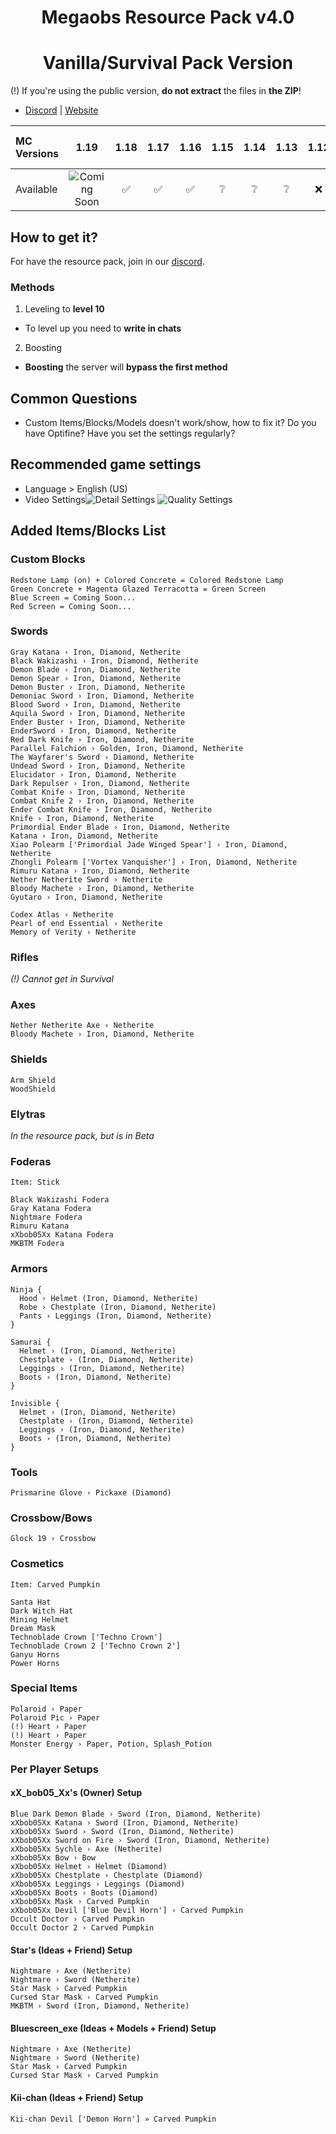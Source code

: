 <p align="center">
    <h1 align="center">Megaobs Resource Pack v4.0</h1>
    <h1 align="center">Vanilla/Survival Pack Version</h1>
</p>

(!) If you're using the public version, **do not extract** the files in **the ZIP**!

- [Discord](https://discord.gg/pnwNDhX7AU) | [Website](https://xxbob05xx.github.io/)

| MC Versions                                                                                                             | 1.19 | 1.18 | 1.17 | 1.16 | 1.15 | 1.14 | 1.13 | 1.12 | 1.11 and older |
| :-------------------------------------------------------------------------------------------------------------- | :--: | :--: | :--: | :--: | :--: | :--: | :--: | :--: | :------------: |
| Available                                            |  ![Coming Soon](https://cdn.discordapp.com/emojis/724371447132454953.gif?size=32)  |  ✅  |  ✅  |  ✅  |  ❔  |  ❔  |  ❔  |  ❌  |       ❌       |

## How to get it?
For have the resource pack, join in our [discord](https://discord.gg/pnwNDhX7AU).
### Methods
1. Leveling to **level 10**
- To level up you need to **write in chats**
2. Boosting
- **Boosting** the server will **bypass the first method**

## Common Questions

- Custom Items/Blocks/Models doesn't work/show, how to fix it?
Do you have Optifine?
Have you set the settings regularly?

## Recommended game settings

 - Language > English (US)
 - Video Settings![Detail Settings](https://i.imgur.com/ErL1nlQ.png)
![Quality Settings](https://i.imgur.com/nYmqwXy.png)
## Added Items/Blocks List

### Custom Blocks
```
Redstone Lamp (on) + Colored Concrete = Colored Redstone Lamp
Green Concrete + Magenta Glazed Terracotta = Green Screen
Blue Screen = Coming Soon...
Red Screen = Coming Soon...
```

### Swords
```
Gray Katana › Iron, Diamond, Netherite
Black Wakizashi › Iron, Diamond, Netherite
Demon Blade › Iron, Diamond, Netherite
Demon Spear › Iron, Diamond, Netherite
Demon Buster › Iron, Diamond, Netherite
Demoniac Sword › Iron, Diamond, Netherite
Blood Sword › Iron, Diamond, Netherite
Aquila Sword › Iron, Diamond, Netherite
Ender Buster › Iron, Diamond, Netherite
EnderSword › Iron, Diamond, Netherite
Red Dark Knife › Iron, Diamond, Netherite
Parallel Falchion › Golden, Iron, Diamond, Netherite
The Wayfarer's Sword › Diamond, Netherite
Undead Sword › Iron, Diamond, Netherite
Elucidator › Iron, Diamond, Netherite
Dark Repulser › Iron, Diamond, Netherite
Combat Knife › Iron, Diamond, Netherite
Combat Knife 2 › Iron, Diamond, Netherite
Ender Combat Knife › Iron, Diamond, Netherite
Knife › Iron, Diamond, Netherite
Primordial Ender Blade › Iron, Diamond, Netherite
Katana › Iron, Diamond, Netherite
Xiao Polearm ['Primordial Jade Winged Spear'] › Iron, Diamond, Netherite
Zhongli Polearm ['Vortex Vanquisher'] › Iron, Diamond, Netherite
Rimuru Katana › Iron, Diamond, Netherite
Nether Netherite Sword › Netherite
Bloody Machete › Iron, Diamond, Netherite
Gyutaro › Iron, Diamond, Netherite

Codex Atlas › Netherite
Pearl of end Essential › Netherite
Memory of Verity › Netherite
```

### Rifles
*(!) Cannot get in Survival*

### Axes
```
Nether Netherite Axe › Netherite
Bloody Machete › Iron, Diamond, Netherite
```

### Shields
```
Arm Shield
WoodShield
```

### Elytras
*In the resource pack, but is in Beta*

### Foderas
```
Item: Stick

Black Wakizashi Fodera
Gray Katana Fodera
Nightmare Fodera
Rimuru Katana
xXbob05Xx Katana Fodera
MKBTM Fodera
```

### Armors
```
Ninja {
  Hood › Helmet (Iron, Diamond, Netherite)
  Robe › Chestplate (Iron, Diamond, Netherite)
  Pants › Leggings (Iron, Diamond, Netherite)
}

Samurai {
  Helmet › (Iron, Diamond, Netherite)
  Chestplate › (Iron, Diamond, Netherite)
  Leggings › (Iron, Diamond, Netherite)
  Boots › (Iron, Diamond, Netherite)
}

Invisible {
  Helmet › (Iron, Diamond, Netherite)
  Chestplate › (Iron, Diamond, Netherite)
  Leggings › (Iron, Diamond, Netherite)
  Boots › (Iron, Diamond, Netherite)
}
```

### Tools
```
Prismarine Glove › Pickaxe (Diamond)
```

### Crossbow/Bows
```
Glock 19 › Crossbow
```

### Cosmetics
```
Item: Carved Pumpkin

Santa Hat
Dark Witch Hat
Mining Helmet
Dream Mask
Technoblade Crown ['Techno Crown']
Technoblade Crown 2 ['Techno Crown 2']
Ganyu Horns
Power Horns
```

### Special Items
```
Polaroid › Paper
Polaroid Pic › Paper
(!) Heart › Paper
(!) Heart › Paper
Monster Energy › Paper, Potion, Splash_Potion
```

### Per Player Setups

#### xX_bob05_Xx's (Owner) Setup
```
Blue Dark Demon Blade › Sword (Iron, Diamond, Netherite)
xXbob05Xx Katana › Sword (Iron, Diamond, Netherite)
xXbob05Xx Sword › Sword (Iron, Diamond, Netherite)
xXbob05Xx Sword on Fire › Sword (Iron, Diamond, Netherite)
xXbob05Xx Sychle › Axe (Netherite)
xXbob05Xx Bow › Bow
xXbob05Xx Helmet › Helmet (Diamond)
xXbob05Xx Chestplate › Chestplate (Diamond)
xXbob05Xx Leggings › Leggings (Diamond)
xXbob05Xx Boots › Boots (Diamond)
xXbob05Xx Mask › Carved Pumpkin
xXbob05Xx Devil ['Blue Devil Horn'] › Carved Pumpkin
Occult Doctor › Carved Pumpkin
Occult Doctor 2 › Carved Pumpkin
```

#### Star's (Ideas + Friend) Setup
```
Nightmare › Axe (Netherite)
Nightmare › Sword (Netherite)
Star Mask › Carved Pumpkin
Cursed Star Mask › Carved Pumpkin
MKBTM › Sword (Iron, Diamond, Netherite)
```

#### Bluescreen_exe (Ideas + Models + Friend) Setup
```
Nightmare › Axe (Netherite)
Nightmare › Sword (Netherite)
Star Mask › Carved Pumpkin
Cursed Star Mask › Carved Pumpkin
```

#### Kii-chan (Ideas + Friend) Setup
```
Kii-chan Devil ['Demon Horn'] » Carved Pumpkin
```
